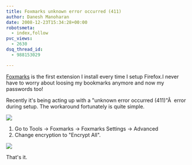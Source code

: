 ```yaml
---
title: Foxmarks unknown error occurred (411)
author: Danesh Manoharan
date: 2008-12-23T15:34:28+00:00
robotsmeta:
  - index,follow
pvc_views:
  - 2630
dsq_thread_id:
  - 988153029

---
```

[Foxmarks][1] is the first extension I install every time I setup Firefox.I never have to worry about loosing my bookmarks anymore and now my passwords too!

Recently it's being acting up with a "unknown error occurred (411)"Â  error during setup. The workaround fortunately is quite simple.

![](http://farm4.static.flickr.com/3090/3130353505_8ff4eb7f5d.jpg)

1. Go to Tools -> Foxmarks -> Foxmarks Settings -> Advanced  
2. Change encryption to "Encrypt All".

![](http://farm4.static.flickr.com/3124/3130353501_cef3692233.jpg)

That's it.

 [1]: http://www.foxmarks.com/
 [2]: http://www.flickr.com/photos/dannyportal/3130353505/ "Foxmarks-error by Danesh Manoharan, on Flickr"
 [3]: http://www.flickr.com/photos/dannyportal/3130353501/ "foxmarks-error2 by Danesh Manoharan, on Flickr"